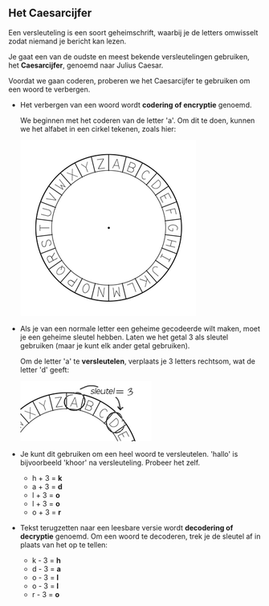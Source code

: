 ## Het Caesarcijfer

Een versleuteling is een soort geheimschrift, waarbij je de letters omwisselt zodat niemand je bericht kan lezen.

Je gaat een van de oudste en meest bekende versleutelingen gebruiken, het **Caesarcijfer**, genoemd naar Julius Caesar.

Voordat we gaan coderen, proberen we het Caesarcijfer te gebruiken om een ​​woord te verbergen.

+ Het verbergen van een woord wordt **codering of encryptie** genoemd.
    
    We beginnen met het coderen van de letter 'a'. Om dit te doen, kunnen we het alfabet in een cirkel tekenen, zoals hier:
    
    ![screenshot](images/messages-wheel.png)

+ Als je van een normale letter een geheime gecodeerde wilt maken, moet je een geheime sleutel hebben. Laten we het getal 3 als sleutel gebruiken (maar je kunt elk ander getal gebruiken).
    
    Om de letter 'a' te **versleutelen**, verplaats je 3 letters rechtsom, wat de letter 'd' geeft:
    
    ![screenshot](images/messages-wheel-eg.png)

+ Je kunt dit gebruiken om een ​​heel woord te versleutelen. 'hallo' is bijvoorbeeld 'khoor' na versleuteling. Probeer het zelf.
    
    + h + 3 = **k**
    + a + 3 = **d**
    + l + 3 = **o**
    + l + 3 = **o**
    + o + 3 = **r**

+ Tekst terugzetten naar een leesbare versie wordt **decodering of decryptie** genoemd. Om een ​​woord te decoderen, trek je de sleutel af in plaats van het op te tellen:
    
    + k - 3 = **h**
    + d - 3 = **a**
    + o - 3 = **l**
    + o - 3 = **l**
    + r - 3 = **o**